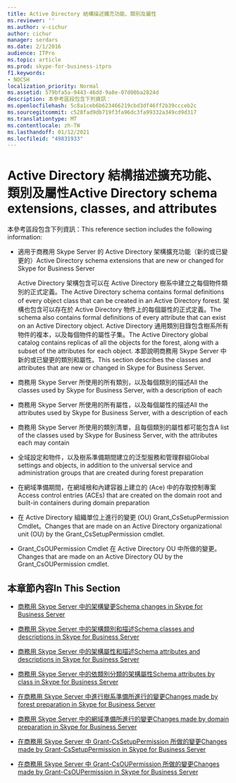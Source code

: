 ```yaml
---
title: Active Directory 結構描述擴充功能、類別及屬性
ms.reviewer: ''
ms.author: v-cichur
author: cichur
manager: serdars
ms.date: 2/1/2016
audience: ITPro
ms.topic: article
ms.prod: skype-for-business-itpro
f1.keywords:
- NOCSH
localization_priority: Normal
ms.assetid: 579bfa5a-9443-46dd-9a8e-07d00ba2824d
description: 本參考區段包含下列資訊：
ms.openlocfilehash: 5c8a1ceb6b623466219cbd3df46ff2b39ccceb2c
ms.sourcegitcommit: c528fad9db719f3fa96dc3fa99332a349cd9d317
ms.translationtype: MT
ms.contentlocale: zh-TW
ms.lasthandoff: 01/12/2021
ms.locfileid: "49831933"
---
```

# <a name="active-directory-schema-extensions-classes-and-attributes"></a><span data-ttu-id="6b9ed-103">Active Directory 結構描述擴充功能、類別及屬性</span><span class="sxs-lookup"><span data-stu-id="6b9ed-103">Active Directory schema extensions, classes, and attributes</span></span>
 
<span data-ttu-id="6b9ed-104">本參考區段包含下列資訊：</span><span class="sxs-lookup"><span data-stu-id="6b9ed-104">This reference section includes the following information:</span></span> 
  
- <span data-ttu-id="6b9ed-105">適用于商務用 Skype Server 的 Active Directory 架構擴充功能（新的或已變更的）</span><span class="sxs-lookup"><span data-stu-id="6b9ed-105">Active Directory schema extensions that are new or changed for Skype for Business Server</span></span>
    
    <span data-ttu-id="6b9ed-106">Active Directory 架構包含可以在 Active Directory 樹系中建立之每個物件類別的正式定義。</span><span class="sxs-lookup"><span data-stu-id="6b9ed-106">The Active Directory schema contains formal definitions of every object class that can be created in an Active Directory forest.</span></span> <span data-ttu-id="6b9ed-107">架構也包含可以存在於 Active Directory 物件上的每個屬性的正式定義。</span><span class="sxs-lookup"><span data-stu-id="6b9ed-107">The schema also contains formal definitions of every attribute that can exist on an Active Directory object.</span></span> <span data-ttu-id="6b9ed-108">Active Directory 通用類別目錄包含樹系所有物件的複本，以及每個物件的屬性子集。</span><span class="sxs-lookup"><span data-stu-id="6b9ed-108">The Active Directory global catalog contains replicas of all the objects for the forest, along with a subset of the attributes for each object.</span></span> <span data-ttu-id="6b9ed-109">本節說明商務用 Skype Server 中新的或已變更的類別和屬性。</span><span class="sxs-lookup"><span data-stu-id="6b9ed-109">This section describes the classes and attributes that are new or changed in Skype for Business Server.</span></span>
    
- <span data-ttu-id="6b9ed-110">商務用 Skype Server 所使用的所有類別，以及每個類別的描述</span><span class="sxs-lookup"><span data-stu-id="6b9ed-110">All the classes used by Skype for Business Server, with a description of each</span></span>
    
- <span data-ttu-id="6b9ed-111">商務用 Skype Server 所使用的所有屬性，以及每個屬性的描述</span><span class="sxs-lookup"><span data-stu-id="6b9ed-111">All the attributes used by Skype for Business Server, with a description of each</span></span>
    
- <span data-ttu-id="6b9ed-112">商務用 Skype Server 所使用的類別清單，且每個類別的屬性都可能包含</span><span class="sxs-lookup"><span data-stu-id="6b9ed-112">A list of the classes used by Skype for Business Server, with the attributes each may contain</span></span>
    
- <span data-ttu-id="6b9ed-113">全域設定和物件，以及樹系準備期間建立的泛型服務和管理群組</span><span class="sxs-lookup"><span data-stu-id="6b9ed-113">Global settings and objects, in addition to the universal service and administration groups that are created during forest preparation</span></span>
    
- <span data-ttu-id="6b9ed-114">在網域準備期間，在網域根和內建容器上建立的 (Ace) 中的存取控制專案</span><span class="sxs-lookup"><span data-stu-id="6b9ed-114">Access control entries (ACEs) that are created on the domain root and built-in containers during domain preparation</span></span>
    
- <span data-ttu-id="6b9ed-115">在 Active Directory 組織單位上進行的變更 (OU) Grant_CsSetupPermission Cmdlet。</span><span class="sxs-lookup"><span data-stu-id="6b9ed-115">Changes that are made on an Active Directory organizational unit (OU) by the Grant_CsSetupPermission cmdlet.</span></span>
    
- <span data-ttu-id="6b9ed-116">Grant_CsOUPermission Cmdlet 在 Active Directory OU 中所做的變更。</span><span class="sxs-lookup"><span data-stu-id="6b9ed-116">Changes that are made on an Active Directory OU by the Grant_CsOUPermission cmdlet.</span></span>
    
## <a name="in-this-section"></a><span data-ttu-id="6b9ed-117">本章節內容</span><span class="sxs-lookup"><span data-stu-id="6b9ed-117">In This Section</span></span>

- [<span data-ttu-id="6b9ed-118">商務用 Skype Server 中的架構變更</span><span class="sxs-lookup"><span data-stu-id="6b9ed-118">Schema changes in Skype for Business Server</span></span>](schema-changes.md)
    
- [<span data-ttu-id="6b9ed-119">商務用 Skype Server 中的架構類別和描述</span><span class="sxs-lookup"><span data-stu-id="6b9ed-119">Schema classes and descriptions in Skype for Business Server</span></span>](schema-classes-and-descriptions.md)
    
- [<span data-ttu-id="6b9ed-120">商務用 Skype Server 中的架構屬性和描述</span><span class="sxs-lookup"><span data-stu-id="6b9ed-120">Schema attributes and descriptions in Skype for Business Server</span></span>](schema-attributes-and-descriptions.md)
    
- [<span data-ttu-id="6b9ed-121">商務用 Skype Server 中的依類別分類的架構屬性</span><span class="sxs-lookup"><span data-stu-id="6b9ed-121">Schema attributes by class in Skype for Business Server</span></span>](schema-attributes-by-class.md)
    
- [<span data-ttu-id="6b9ed-122">在商務用 Skype Server 中進行樹系準備所進行的變更</span><span class="sxs-lookup"><span data-stu-id="6b9ed-122">Changes made by forest preparation in Skype for Business Server</span></span>](changes-made-by-forest-preparation.md)
    
- [<span data-ttu-id="6b9ed-123">商務用 Skype Server 中的網域準備所進行的變更</span><span class="sxs-lookup"><span data-stu-id="6b9ed-123">Changes made by domain preparation in Skype for Business Server</span></span>](changes-made-by-domain-preparation.md)
    
- [<span data-ttu-id="6b9ed-124">在商務用 Skype Server 中 Grant-CsSetupPermission 所做的變更</span><span class="sxs-lookup"><span data-stu-id="6b9ed-124">Changes made by Grant-CsSetupPermission in Skype for Business Server</span></span>](changes-made-by-grant-cssetuppermission.md)
    
- [<span data-ttu-id="6b9ed-125">在商務用 Skype Server 中 Grant-CsOUPermission 所做的變更</span><span class="sxs-lookup"><span data-stu-id="6b9ed-125">Changes made by Grant-CsOUPermission in Skype for Business Server</span></span>](changes-made-by-grant-csoupermission.md)
    

